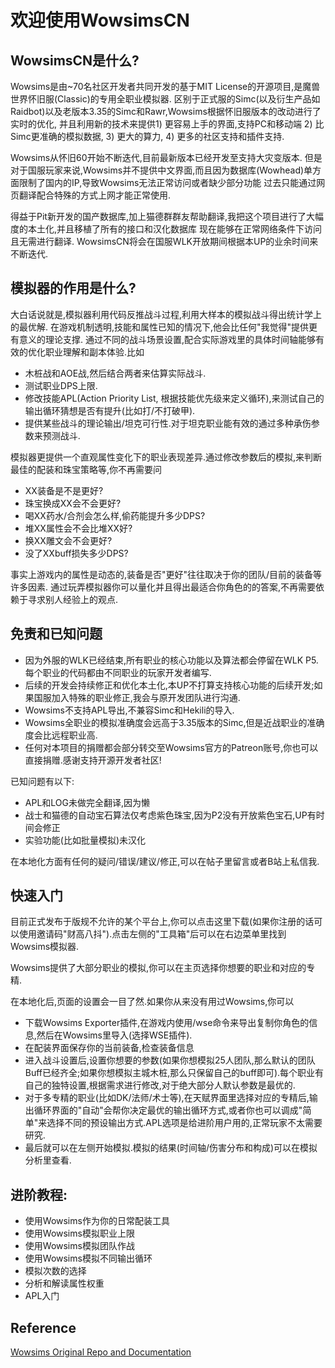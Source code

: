 # 欢迎使用WowsimsCN

## WowsimsCN是什么?

Wowsims是由~70名社区开发者共同开发的基于MIT License的开源项目,是魔兽世界怀旧服(Classic)的专用全职业模拟器.
区别于正式服的Simc(以及衍生产品如Raidbot)以及老版本3.35的Simc和Rawr,Wowsims根据怀旧服版本的改动进行了实时的优化,
并且利用新的技术来提供1) 更容易上手的界面,支持PC和移动端 2) 比Simc更准确的模拟数据, 3) 更大的算力, 4) 更多的社区支持和插件支持.

Wowsims从怀旧60开始不断迭代,目前最新版本已经开发至支持大灾变版本.
但是对于国服玩家来说,Wowsims并不提供中文界面,而且因为数据库(Wowhead)单方面限制了国内的IP,导致Wowsims无法正常访问或者缺少部分功能
过去只能通过网页翻译配合特殊的方式上网才能正常使用.

得益于Pit新开发的国产数据库,加上猫德群群友帮助翻译,我把这个项目进行了大幅度的本土化,并且移植了所有的接口和汉化数据库
现在能够在正常网络条件下访问且无需进行翻译.
WowsimsCN将会在国服WLK开放期间根据本UP的业余时间来不断迭代.

## 模拟器的作用是什么?

大白话说就是,模拟器利用代码反推战斗过程,利用大样本的模拟战斗得出统计学上的最优解.
在游戏机制透明,技能和属性已知的情况下,他会比任何"我觉得"提供更有意义的理论支撑.
通过不同的战斗场景设置,配合实际游戏里的具体时间轴能够有效的优化职业理解和副本体验.比如

- 木桩战和AOE战,然后结合两者来估算实际战斗.
- 测试职业DPS上限.
- 修改技能APL(Action Priority List, 根据技能优先级来定义循环),来测试自己的输出循环猜想是否有提升(比如打/不打破甲).
- 提供某些战斗的理论输出/坦克可行性.对于坦克职业能有效的通过多种承伤参数来预测战斗.

模拟器更提供一个直观属性变化下的职业表现差异.通过修改参数后的模拟,来判断最佳的配装和珠宝策略等,你不再需要问

- XX装备是不是更好?
- 珠宝换成XX会不会更好?
- 喝XX药水/合剂会怎么样,偷药能提升多少DPS?
- 堆XX属性会不会比堆XX好?
- 换XX雕文会不会更好?
- 没了XXbuff损失多少DPS?

事实上游戏内的属性是动态的,装备是否"更好"往往取决于你的团队/目前的装备等许多因素.
通过玩弄模拟器你可以量化并且得出最适合你角色的的答案,不再需要依赖于寻求别人经验上的观点.

## 免责和已知问题

- 因为外服的WLK已经结束,所有职业的核心功能以及算法都会停留在WLK P5.每个职业的代码都由不同职业的玩家开发者编写.
- 后续的开发会持续修正和优化本土化,本UP不打算支持核心功能的后续开发;如果国服加入特殊的职业修正,我会与原开发团队进行沟通.
- Wowsims不支持APL导出,不兼容Simc和Hekili的导入.
- Wowsims全职业的模拟准确度会远高于3.35版本的Simc,但是近战职业的准确度会比远程职业高.
- 任何对本项目的捐赠都会部分转交至Wowsims官方的Patreon账号,你也可以直接捐赠.感谢支持开源开发者社区!

已知问题有以下:

- APL和LOG未做完全翻译,因为懒
- 战士和猫德的自动宝石算法仅考虑紫色珠宝,因为P2没有开放紫色宝石,UP有时间会修正
- 实验功能(比如批量模拟)未汉化

在本地化方面有任何的疑问/错误/建议/修正,可以在帖子里留言或者B站上私信我.

## 快速入门

目前正式发布于版规不允许的某个平台上,你可以点击这里下载(如果你注册的话可以使用邀请码"财高八抖").点击左侧的"工具箱"后可以在右边菜单里找到Wowsims模拟器.

Wowsims提供了大部分职业的模拟,你可以在主页选择你想要的职业和对应的专精.

在本地化后,页面的设置会一目了然.如果你从来没有用过Wowsims,你可以

- 下载Wowsims Exporter插件,在游戏内使用/wse命令来导出复制你角色的信息,然后在Wowsims里导入(选择WSE插件).
- 在配装界面保存你的当前装备,检查装备信息
- 进入战斗设置后,设置你想要的参数(如果你想模拟25人团队,那么默认的团队Buff已经齐全;如果你想模拟主城木桩,那么只保留自己的buff即可).每个职业有自己的独特设置,根据需求进行修改,对于绝大部分人默认参数是最优的.
- 对于多专精的职业(比如DK/法师/术士等),在天赋界面里选择对应的专精后,输出循环界面的"自动"会帮你决定最优的输出循环方式,或者你也可以调成"简单"来选择不同的预设输出方式.APL选项是给进阶用户用的,正常玩家不太需要研究.
- 最后就可以在左侧开始模拟.模拟的结果(时间轴/伤害分布和构成)可以在模拟分析里查看.

## 进阶教程:

- 使用Wowsims作为你的日常配装工具
- 使用Wowsims模拟职业上限
- 使用Wowsims模拟团队作战
- 使用Wowsims模拟不同输出循环
- 模拟次数的选择
- 分析和解读属性权重
- APL入门

## Reference

[Wowsims Original Repo and Documentation](https://github.com/wowsims/wotlk "https://github.com/wowsims/wotlk")
